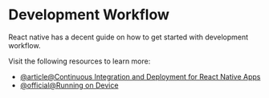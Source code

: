 # Development Workflow

React native has a decent guide on how to get started with development workflow.

Visit the following resources to learn more:

- [@article@Continuous Integration and Deployment for React Native Apps](https://dev.to/medaimane/continuous-integration-and-deployment-for-react-native-apps-streamlining-development-workflow-4i04)
- [@official@Running on Device](https://reactnative.dev/docs/running-on-device)